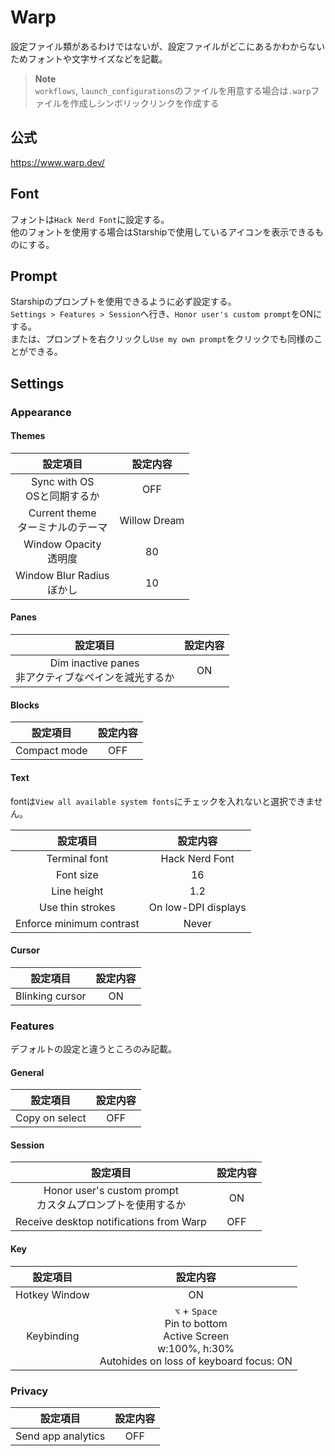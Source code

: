 # Warp
設定ファイル類があるわけではないが、設定ファイルがどこにあるかわからないためフォントや文字サイズなどを記載。  
> **Note**  
> `workflows`, `launch_configurations`のファイルを用意する場合は`.warp`ファイルを作成しシンボリックリンクを作成する

## 公式
https://www.warp.dev/

## Font
フォントは`Hack Nerd Font`に設定する。  
他のフォントを使用する場合はStarshipで使用しているアイコンを表示できるものにする。

## Prompt
Starshipのプロンプトを使用できるように必ず設定する。  
`Settings > Features > Session`へ行き、`Honor user's custom prompt`をONにする。  
または、プロンプトを右クリックし`Use my own prompt`をクリックでも同様のことができる。


## Settings
### Appearance
#### Themes
| 設定項目 | 設定内容 |
|:---:|:---:|
| Sync with OS <br> OSと同期するか | OFF |
| Current theme <br> ターミナルのテーマ | Willow Dream |
| Window Opacity <br> 透明度 | 80 |
| Window Blur Radius <br> ぼかし | 10 |

#### Panes
| 設定項目 | 設定内容 |
|:---:|:---:|
| Dim inactive panes <br> 非アクティブなペインを減光するか | ON |

#### Blocks
| 設定項目 | 設定内容 |
|:---:|:---:|
| Compact mode | OFF |

#### Text
fontは`View all available system fonts`にチェックを入れないと選択できません。

| 設定項目 | 設定内容 |
|:---:|:---:|
| Terminal font | Hack Nerd Font |
| Font size | 16 |
| Line height | 1.2 |
| Use thin strokes | On low-DPI displays |
| Enforce minimum contrast | Never |

#### Cursor
| 設定項目 | 設定内容 |
|:---:|:---:|
| Blinking cursor | ON |

### Features
デフォルトの設定と違うところのみ記載。

#### General
| 設定項目 | 設定内容 |
|:---:|:---:|
| Copy on select | OFF |

#### Session 
| 設定項目 | 設定内容 |
|:---:|:---:|
| Honor user's custom prompt <br> カスタムプロンプトを使用するか | ON |
| Receive desktop notifications from Warp | OFF |

#### Key
| 設定項目 | 設定内容 |
|:---:|:---:|
| Hotkey Window | ON |
| Keybinding | `⌥` + `Space` <br> Pin to bottom <br> Active Screen <br> w:100%, h:30% <br> Autohides on loss of keyboard focus: ON |

### Privacy
| 設定項目 | 設定内容 |
|:---:|:---:|
| Send app analytics | OFF |
